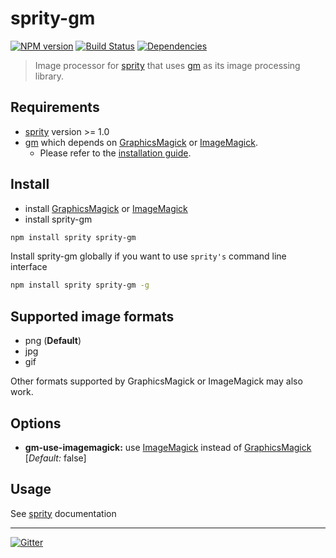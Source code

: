 # sprity-gm

[![NPM version](https://badge.fury.io/js/sprity-gm.svg)](http://badge.fury.io/js/sprity-gm) [![Build Status](https://travis-ci.org/sprity/sprity-gm.svg?branch=master)](https://travis-ci.org/sprity/sprity-gm) [![Dependencies](https://david-dm.org/sprity/sprity-gm.svg)](https://david-dm.org/sprity/sprity-gm)

> Image processor for [sprity](https://npmjs.org/package/sprity) that uses [gm](https://www.npmjs.com/package/gm) as its image processing library.

## Requirements

- [sprity](https://npmjs.org/package/sprity) version >= 1.0
- [gm](https://www.npmjs.com/package/easy-gm) which depends on [GraphicsMagick](http://www.graphicsmagick.org/) or [ImageMagick](http://www.imagemagick.org/).
  - Please refer to the [installation guide](https://www.npmjs.com/package/gm#getting-started).

## Install

* install [GraphicsMagick](http://www.graphicsmagick.org/) or [ImageMagick](http://www.imagemagick.org/)
* install sprity-gm

```sh
npm install sprity sprity-gm
```

Install sprity-gm globally if you want to use `sprity's` command line interface

```sh
npm install sprity sprity-gm -g
```

## Supported image formats

* png (**Default**)
* jpg
* gif

Other formats supported by GraphicsMagick or ImageMagick may also work.

## Options

* **gm-use-imagemagick:** use [ImageMagick](http://www.imagemagick.org/) instead of [GraphicsMagick](http://www.graphicsmagick.org/) [*Default:* false]

## Usage

See [sprity](https://npmjs.org/package/sprity) documentation

---
[![Gitter](https://badges.gitter.im/Join%20Chat.svg)](https://gitter.im/sprity/sprity?utm_source=badge&utm_medium=badge&utm_campaign=pr-badge)
